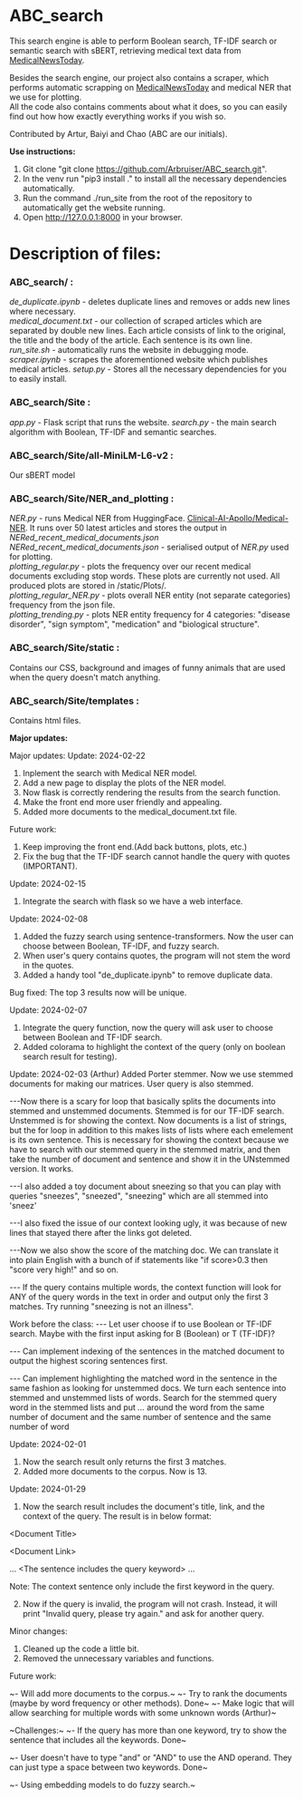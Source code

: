 # ABC_search
This search engine is able to perform Boolean search, TF-IDF search or semantic search with sBERT, retrieving medical text data from [MedicalNewsToday](https://www.medicalnewstoday.com/).

Besides the search engine, our project also contains a scraper, which performs automatic scrapping on [MedicalNewsToday](https://www.medicalnewstoday.com/) and medical NER that we use for plotting.  
All the code also contains comments about what it does, so you can easily find out how how exactly everything works if you wish so.

Contributed by Artur, Baiyi and Chao (ABC are our initials).

**Use instructions:**

1. Git clone "git clone https://github.com/Arbruiser/ABC_search.git".
2. In the venv run "pip3 install ." to install all the necessary dependencies automatically.
3. Run the command ./run_site from the root of the repository to automatically get the website running.
4. Open http://127.0.0.1:8000 in your browser.

# Description of files:
### **ABC_search/** :   
_de_duplicate.ipynb_ -  deletes duplicate lines and removes or adds new lines where necessary.  
_medical_document.txt_ - our collection of scraped articles which are separated by double new lines. Each article consists of link to the original, the title and the body of the article. Each sentence is its own line.  
_run_site.sh_ - automatically runs the website in debugging mode.   
_scraper.ipynb_ - scrapes the aforementioned website which publishes medical articles. 
_setup.py_ - Stores all the necessary dependencies for you to easily install.  


### **ABC_search/Site** :
_app.py_ - Flask script that runs the website.
_search.py_ - the main search algorithm with Boolean, TF-IDF and semantic searches. 

### **ABC_search/Site/all-MiniLM-L6-v2** :
Our sBERT model 

### **ABC_search/Site/NER_and_plotting** :
_NER.py_ - runs Medical NER from HuggingFace. [Clinical-AI-Apollo/Medical-NER](https://huggingface.co/Clinical-AI-Apollo/Medical-NER). It runs over 50 latest articles and stores the output in _NERed_recent_medical_documents.json_  
_NERed_recent_medical_documents.json_ - serialised output of _NER.py_ used for plotting.  
_plotting_regular.py_ - plots the frequency over our recent medical documents excluding stop words. These plots are currently not used. All produced plots are stored in /static/Plots/.     
_plotting_regular_NER.py_ - plots overall NER entity (not separate categories) frequency from the json file.  
_plotting_trending.py_ - plots NER entity frequency for 4 categories: "disease disorder", "sign symptom", "medication" and "biological structure".  


### **ABC_search/Site/static** :
Contains our CSS, background and images of funny animals that are used when the query doesn't match anything.  

### **ABC_search/Site/templates** :
Contains html files.  


**Major updates:**

Major updates: Update: 2024-02-22
1. Inplement the search with Medical NER model.
2. Add a new page to display the plots of the NER model.
3. Now flask is correctly rendering the results from the search function.
4. Make the front end more user friendly and appealing.
5. Added more documents to the medical_document.txt file.

Future work:
1. Keep improving the front end.(Add back buttons, plots, etc.)
2. Fix the bug that the TF-IDF search cannot handle the query with quotes (IMPORTANT).

Update: 2024-02-15
1. Integrate the search with flask so we have a web interface.

Update: 2024-02-08
1. Added the fuzzy search using sentence-transformers. Now the user can choose between Boolean, TF-IDF, and fuzzy search.
2. When user's query contains quotes, the program will not stem the word in the quotes. 
3. Added a handy tool "de_duplicate.ipynb"  to remove duplicate data.

Bug fixed:
The top 3 results now will be unique.

Update: 2024-02-07
1. Integrate the query function, now the query will ask user to choose between Boolean and TF-IDF search.
2. Added colorama to highlight the context of the query (only on boolean search result for testing).

Update: 2024-02-03
(Arthur) Added Porter stemmer. Now we use stemmed documents for making our matrices. User query is also stemmed. 

---Now there is a scary for loop that basically splits the documents into stemmed and unstemmed documents. Stemmed is for our TF-IDF search.
Unstemmed is for showing the context. Now documents is a list of strings, but the for loop in addition to this makes lists of lists where
each emelement is its own sentence. This is necessary for showing the context because we have to search with our stemmed query in the stemmed 
matrix, and then take the number of document and sentence and show it in the UNstemmed version. It works. 

---I also added a toy document about sneezing so that you can play with queries "sneezes", "sneezed", "sneezing" which are all stemmed into 'sneez'

---I also fixed the issue of our context looking ugly, it was because of new lines that stayed there after the links got deleted.

---Now we also show the score of the matching doc. We can translate it into plain English with a bunch of if statements
like "if score>0.3 then "score very high!" and so on.

--- If the query contains multiple words, the context function will look for ANY of the query words in the text in order and output only the first 3 matches. Try running "sneezing is not an illness". 

Work before the class:
--- Let user choose if to use Boolean or TF-IDF search. Maybe with the first input asking for B (Boolean) or T (TF-IDF)?  

--- Can implement indexing of the sentences in the matched document to output the highest scoring sentences first. 

--- Can implement highlighting the matched word in the sentence in the same fashion as looking for unstemmed docs. We turn each sentence into
stemmed and unstemmed lists of words. Search for the stemmed query word in the stemmed lists and put *...* around the word from the same number of document and the same number of sentence and the same number of word 

Update: 2024-02-01
1. Now the search result only returns the first 3 matches.
2. Added more documents to the corpus. Now is 13.

Update: 2024-01-29

1. Now the search result includes the document's title, link, and the context of the query.
The result is in below format:

\<Document Title\>

\<Document Link\>

... \<The sentence includes the query keyword\> ...

Note: The context sentence only include the first keyword in the query.

2. Now if the query is invalid, the program will not crash. Instead, it will print "Invalid query, please try again." and ask for another query.

Minor changes:

1. Cleaned up the code a little bit.
2. Removed the unnecessary variables and functions.

Future work:

~- Will add more documents to the corpus.~
~- Try to rank the documents (maybe by word frequency or other methods). Done~
~- Make logic that will allow searching for multiple words with some unknown words (Arthur)~

~Challenges:~
~- If the query has more than one keyword, try to show the sentence that includes all the keywords. Done~

~- User doesn't have to type "and" or "AND" to use the AND operand. They can just type a space between two keywords. Done~

~- Using embedding models to do fuzzy search.~

